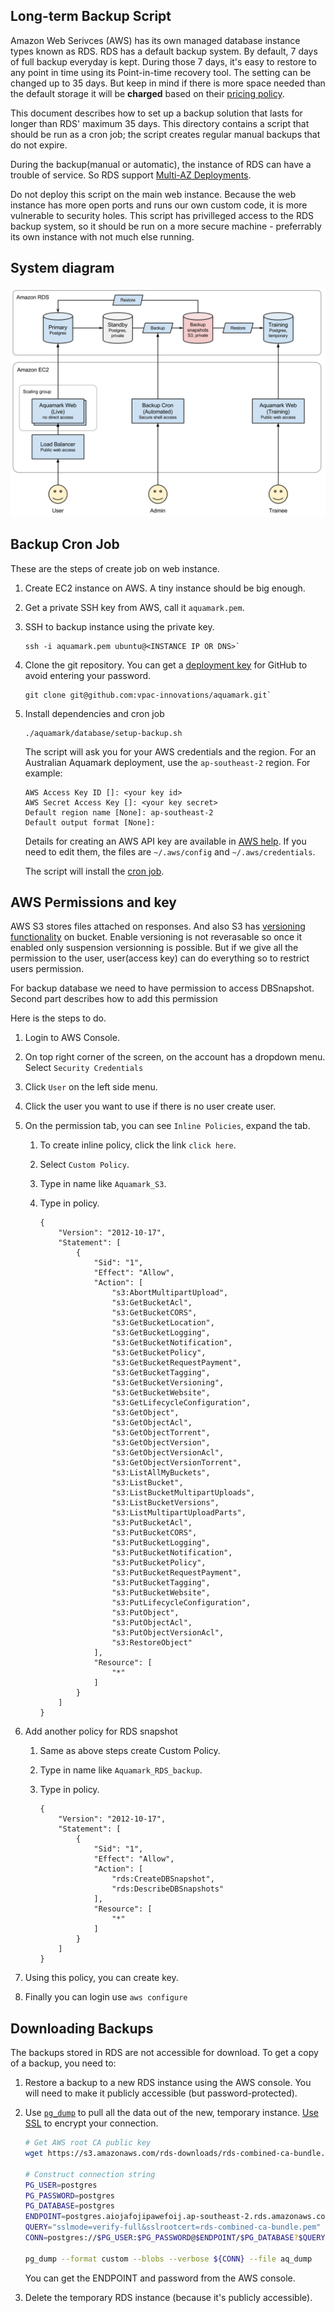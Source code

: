 ## Long-term Backup Script

Amazon Web Serivces (AWS) has its own managed database instance types known as RDS.
RDS has a default backup system. By default, 7 days of full backup everyday is kept. During those 7 days, it's easy to restore to any point in time using its Point-in-time recovery tool. The setting can be changed up to 35 days. But keep in mind if there is more space needed than the default storage it will be **charged** based on their [pricing policy].

This document describes how to set up a backup solution that lasts for longer
than RDS' maximum 35 days. This directory contains a script that should be run
as a cron job; the script creates regular manual backups that do not expire.

During the backup(manual or automatic), the instance of RDS can have a trouble of service. So RDS support [Multi-AZ Deployments](http://aws.amazon.com/rds/details/multi-az/).

Do not deploy this script on the main web instance. Because the web instance
has more open ports and runs our own custom code, it is more vulnerable to
security holes. This script has privilleged access to the RDS backup system, so
it should be run on a more secure machine - preferrably its own instance with
not much else running.

## System diagram

![System Diagrm](Backup.png)

## Backup Cron Job

These are the steps of create job on web instance.

1. Create EC2 instance on AWS. A tiny instance should be big enough.
1. Get a private SSH key from AWS, call it `aquamark.pem`.
1. SSH to backup instance using the private key.

    ```
    ssh -i aquamark.pem ubuntu@<INSTANCE IP OR DNS>`
    ```

1. Clone the git repository. You can get a [deployment key] for GitHub to avoid entering your password.

    ```
    git clone git@github.com:vpac-innovations/aquamark.git`
    ```

1. Install dependencies and cron job

    ```
    ./aquamark/database/setup-backup.sh
    ```

    The script will ask you for your AWS credentials and the region. For an
    Australian Aquamark deployment, use the `ap-southeast-2` region. For
    example:

    ```
    AWS Access Key ID []: <your key id>
    AWS Secret Access Key []: <your key secret>
    Default region name [None]: ap-southeast-2
    Default output format [None]:
    ```

    Details for creating an AWS API key are available in [AWS help]. If you
    need to edit them, the files are `~/.aws/config` and
    `~/.aws/credentials`.

    The script will install the [cron job].

## AWS Permissions and key

AWS S3 stores files attached on responses. And also S3 has [versioning functionality] on bucket.
Enable versioning is not reverasable so once it enabled only suspension versionning is possible. 
But if we give all the permission to the user, user(access key) can do everything so to restrict 
users permission.

For backup database we need to have permission to access DBSnapshot. Second part describes how to add this permission 

Here is the steps to do.

1. Login to AWS Console.
1. On top right corner of the screen, on the account has a dropdown menu. Select `Security Credentials`
1. Click `User` on the left side menu.
1. Click the user you want to use if there is no user create user.
1. On the permission tab, you can see `Inline Policies`, expand the tab.
    
    1. To create inline policy, click the link `click here`.
    1. Select `Custom Policy`.
    1. Type in name like `Aquamark_S3`.
    1. Type in policy.

        ```
        {
            "Version": "2012-10-17",
            "Statement": [
                {
                    "Sid": "1",
                    "Effect": "Allow",
                    "Action": [
                        "s3:AbortMultipartUpload",
                        "s3:GetBucketAcl",
                        "s3:GetBucketCORS",
                        "s3:GetBucketLocation",
                        "s3:GetBucketLogging",
                        "s3:GetBucketNotification",
                        "s3:GetBucketPolicy",
                        "s3:GetBucketRequestPayment",
                        "s3:GetBucketTagging",
                        "s3:GetBucketVersioning",
                        "s3:GetBucketWebsite",
                        "s3:GetLifecycleConfiguration",
                        "s3:GetObject",
                        "s3:GetObjectAcl",
                        "s3:GetObjectTorrent",
                        "s3:GetObjectVersion",
                        "s3:GetObjectVersionAcl",
                        "s3:GetObjectVersionTorrent",
                        "s3:ListAllMyBuckets",
                        "s3:ListBucket",
                        "s3:ListBucketMultipartUploads",
                        "s3:ListBucketVersions",
                        "s3:ListMultipartUploadParts",
                        "s3:PutBucketAcl",
                        "s3:PutBucketCORS",
                        "s3:PutBucketLogging",
                        "s3:PutBucketNotification",
                        "s3:PutBucketPolicy",
                        "s3:PutBucketRequestPayment",
                        "s3:PutBucketTagging",
                        "s3:PutBucketWebsite",
                        "s3:PutLifecycleConfiguration",
                        "s3:PutObject",
                        "s3:PutObjectAcl",
                        "s3:PutObjectVersionAcl",
                        "s3:RestoreObject"
                    ],
                    "Resource": [
                        "*"
                    ]
                }
            ]
        }
        ```

1. Add another policy for RDS snapshot
    1. Same as above steps create Custom Policy.
    1. Type in name like `Aquamark_RDS_backup`.
    1. Type in policy.

        ```
        {
            "Version": "2012-10-17",
            "Statement": [
                {
                    "Sid": "1",
                    "Effect": "Allow",
                    "Action": [
                        "rds:CreateDBSnapshot",
                        "rds:DescribeDBSnapshots"
                    ],
                    "Resource": [
                        "*"
                    ]
                }
            ]
        }
        ```

1. Using this policy, you can create key.
1. Finally you can login use `aws configure`


## Downloading Backups

The backups stored in RDS are not accessible for download. To get a copy of a
backup, you need to:

1. Restore a backup to a new RDS instance using the AWS console. You
   will need to make it publicly accessible (but password-protected).
1. Use [`pg_dump`] to pull all the data out of the new, temporary instance.
   [Use SSL] to encrypt your connection.

    ```bash
    # Get AWS root CA public key
    wget https://s3.amazonaws.com/rds-downloads/rds-combined-ca-bundle.pem

    # Construct connection string
    PG_USER=postgres
    PG_PASSWORD=postgres
    PG_DATABASE=postgres
    ENDPOINT=postgres.aiojafojipawefoij.ap-southeast-2.rds.amazonaws.com:5432
    QUERY="sslmode=verify-full&sslrootcert=rds-combined-ca-bundle.pem"
    CONN=postgres://$PG_USER:$PG_PASSWORD@$ENDPOINT/$PG_DATABASE?$QUERY

    pg_dump --format custom --blobs --verbose ${CONN} --file aq_dump
    ```

    You can get the ENDPOINT and password from the AWS console.

1. Delete the temporary RDS instance (because it's publicly accessible).

[pricing policy]: http://aws.amazon.com/rds/pricing/
[deployment key]: https://github.com/blog/2024-read-only-deploy-keys
[AWS help]: https://console.aws.amazon.com/iam/home?nc2=h_m_sc#security_credential
[`pg_dump`]: http://www.postgresql.org/docs/9.4/static/app-pgdump.html
[Use SSL]: http://docs.aws.amazon.com/AmazonRDS/latest/UserGuide/UsingWithRDS.SSL.html
[cron job]: cron_backup
[versioning functionality]: http://docs.aws.amazon.com/AmazonS3/latest/dev/Versioning.html

